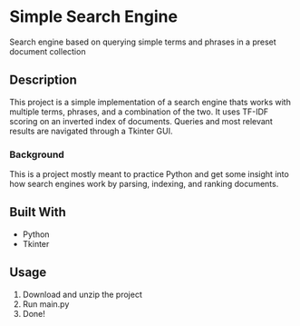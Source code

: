 # Simple Search Engine
Search engine based on querying simple terms and phrases in a preset document collection

## Description

This project is a simple implementation of a search engine thats works with multiple terms, phrases, and a combination of the two. It uses TF-IDF scoring on an inverted index of documents. Queries and most relevant results are navigated through a Tkinter GUI.

### Background

This is a project mostly meant to practice Python and get some insight into how search engines work by parsing, indexing, and ranking documents.

## Built With
- Python <br/>
- Tkinter <br/>

## Usage
1. Download and unzip the project
2. Run main.py
3. Done!
